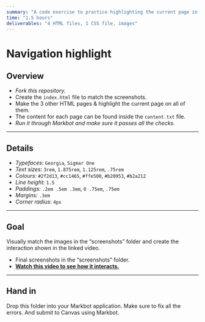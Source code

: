 ```yaml
---
summary: "A code exercise to practice highlighting the current page in website navigation."
time: "1.5 hours"
deliverables: "4 HTML files, 1 CSS file, images"
---
```


# Navigation highlight

## Overview

- *Fork this repository.*
- Create the `index.html` file to match the screenshots.
- Make the 3 other HTML pages & highlight the current page on all of them.
- The content for each page can be found inside the `content.txt` file.
- *Run it through Markbot and make sure it passes all the checks.*

---

## Details

- *Typefaces*: `Georgia`, `Sigmar One`
- *Text sizes*: `3rem`, `1.875rem`, `1.125rem`, `.75rem`
- *Colours:* `#2f2d13`, `#cc1465`, `#ffe500`, `#b20953`, `#b2a212`
- *Line height:* `1.5`
- *Paddings:* `.2em .5em .3em`, `0 .75em`, `.75em`
- *Margins:* `.3em`
- *Corner radius*: `4px`

---

## Goal

Visually match the images in the “screenshots” folder and create the interaction shown in the linked video.

- Final screenshots in the “screenshots” folder.
- [**Watch this video to see how it interacts.**](https://youtu.be/3vzczaKij9A)

---

## Hand in

Drop this folder into your Markbot application. Make sure to fix all the errors. And submit to Canvas using Markbot.
